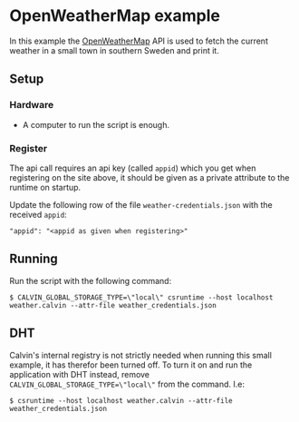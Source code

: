 # OpenWeatherMap example

In this example the [OpenWeatherMap](http://www.openweathermap.org) API is used
to fetch the current weather in a small town in southern Sweden and print it.

## Setup

### Hardware

- A computer to run the script is enough.


### Register 

The api call requires an api key (called `appid`) which you get when registering
on the site above, it should be given as a private attribute to the runtime on
startup.

Update the following row of the file `weather-credentials.json` with the
received `appid`:

    "appid": "<appid as given when registering>"


## Running

Run the script with the following command:

    $ CALVIN_GLOBAL_STORAGE_TYPE=\"local\" csruntime --host localhost weather.calvin --attr-file weather_credentials.json
    
## DHT

Calvin's internal registry is not strictly needed when running this small example,
it has therefor been turned off. To turn it on and run the application with DHT
instead, remove `CALVIN_GLOBAL_STORAGE_TYPE=\"local\"` from the command. I.e:

    $ csruntime --host localhost weather.calvin --attr-file weather_credentials.json
